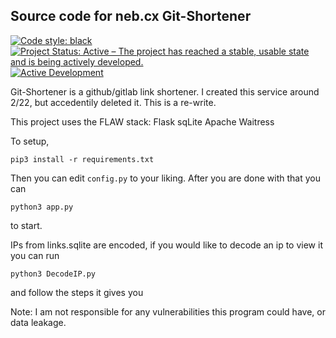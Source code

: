 Source code for neb.cx Git-Shortener
-------------

[![Code style: black](https://img.shields.io/badge/code%20style-black-000000.svg)](https://github.com/psf/black)
[![Project Status: Active – The project has reached a stable, usable state and is being actively developed.](https://www.repostatus.org/badges/latest/active.svg)](https://www.repostatus.org/#active)
[![Active Development](https://img.shields.io/badge/Maintenance%20Level-Actively%20Developed-brightgreen.svg)](https://gist.github.com/cheerfulstoic/d107229326a01ff0f333a1d3476e068d)

Git-Shortener is a github/gitlab link shortener. I created this service around
2/22, but accedentily deleted it. This is a re-write.

This project uses the FLAW stack:
Flask sqLite Apache Waitress

To setup, 

```
pip3 install -r requirements.txt
```

Then you can edit `config.py` to your liking. After you are done with that you can

```
python3 app.py
```

to start.

IPs from links.sqlite are encoded, if you would like to decode an ip to view it you can run

```
python3 DecodeIP.py
```

and follow the steps it gives you

Note: I am not responsible for any vulnerabilities this program could have, or data leakage.
